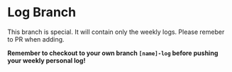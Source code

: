# Log Branch

This branch is special. It will contain only the weekly logs. Please remeber to PR when adding.

**Remember to checkout to your own branch `[name]-log` before pushing your weekly personal log!**
